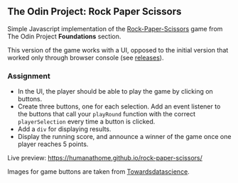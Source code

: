 ## The Odin Project: Rock Paper Scissors
Simple Javascript implementation of the [Rock-Paper-Scissors](https://www.theodinproject.com/lessons/foundations-revisiting-rock-paper-scissors) 
game from The Odin Project **Foundations** section.

This version of the game works with a UI, opposed to the initial version that worked only through browser console (see [releases](https://github.com/humanathome/rock-paper-scissors/releases)).

### Assignment
- In the UI, the player should be able to play the game by clicking on buttons.
- Create three buttons, one for each selection. Add an event listener to the buttons that call your `playRound` function with the correct `playerSelection` every time a button is clicked.
- Add a `div` for displaying results.
- Display the running score, and announce a winner of the game once one player reaches 5 points.

Live preview: https://humanathome.github.io/rock-paper-scissors/

Images for game buttons are taken from [Towardsdatascience](https://towardsdatascience.com/building-a-rock-paper-scissors-ai-using-tensorflow-and-opencv-d5fc44fc8222).
